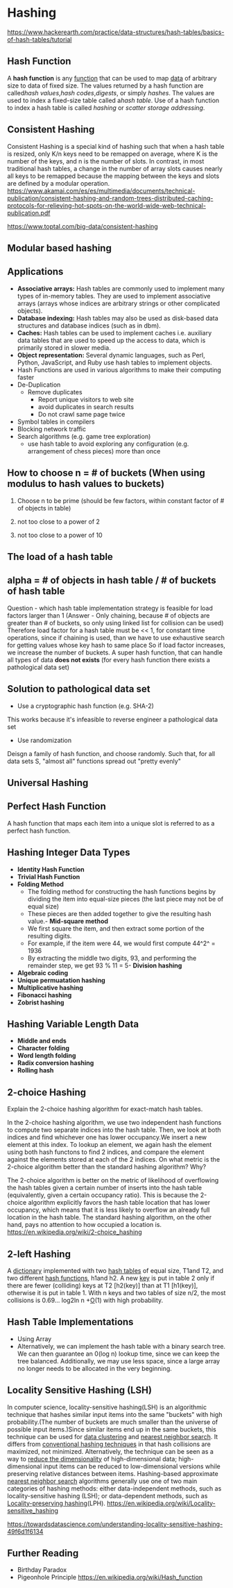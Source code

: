 # Hashing

<https://www.hackerearth.com/practice/data-structures/hash-tables/basics-of-hash-tables/tutorial>

## Hash Function

A **hash function** is any [function](https://en.wikipedia.org/wiki/Function_(mathematics)) that can be used to map [data](https://en.wikipedia.org/wiki/Data_(computing)) of arbitrary size to data of fixed size. The values returned by a hash function are called*hash values*,*hash codes*,*digests*, or simply *hashes*. The values are used to index a fixed-size table called a*hash table*. Use of a hash function to index a hash table is called *hashing* or *scatter storage addressing*.

## Consistent Hashing

Consistent Hashing is a special kind of hashing such that when a hash table is resized, only K/n keys need to be remapped on average, where K is the number of the keys, and n is the number of slots. In contrast, in most traditional hash tables, a change in the number of array slots causes nearly all keys to be remapped because the mapping between the keys and slots are defined by a modular operation.
<https://www.akamai.com/es/es/multimedia/documents/technical-publication/consistent-hashing-and-random-trees-distributed-caching-protocols-for-relieving-hot-spots-on-the-world-wide-web-technical-publication.pdf>

<https://www.toptal.com/big-data/consistent-hashing>

## Modular based hashing

## Applications

- **Associative arrays:** Hash tables are commonly used to implement many types of in-memory tables. They are used to implement associative arrays (arrays whose indices are arbitrary strings or other complicated objects).
- **Database indexing:** Hash tables may also be used as disk-based data structures and database indices (such as in dbm).
- **Caches:** Hash tables can be used to implement caches i.e. auxiliary data tables that are used to speed up the access to data, which is primarily stored in slower media.
- **Object representation:** Several dynamic languages, such as Perl, Python, JavaScript, and Ruby use hash tables to implement objects.
- Hash Functions are used in various algorithms to make their computing faster
- De-Duplication
  - Remove duplicates
    - Report unique visitors to web site
    - avoid duplicates in search results
    - Do not crawl same page twice
- Symbol tables in compilers
- Blocking network traffic
- Search algorithms (e.g. game tree exploration)
  - use hash table to avoid exploring any configuration (e.g. arrangement of chess pieces) more than once

## How to choose n = # of buckets (When using modulus to hash values to buckets)

1. Choose n to be prime (should be few factors, within constant factor of # of objects in table)

2. not too close to a power of 2

3. not too close to a power of 10

## The load of a hash table

## alpha = # of objects in hash table / # of buckets of hash table

Question - which hash table implementation strategy is feasible for load factors larger than 1 (Answer - Only chaining, because # of objects are greater than # of buckets, so only using linked list for collision can be used)
Therefore load factor for a hash table must be << 1, for constant time operations, since if chaining is used, than we have to use exhaustive search for getting values whose key hash to same place
So if load factor increases, we increase the number of buckets.
A super hash function, that can handle all types of data **does not exists** (for every hash function there exists a pathological data set)

## Solution to pathological data set

- Use a cryptographic hash function (e.g. SHA-2)

This works because it's infeasible to reverse engineer a pathological data set

- Use randomization

Deisgn a family of hash function, and choose randomly. Such that, for all data sets S, "almost all" functions spread out "pretty evenly"

## Universal Hashing

## Perfect Hash Function

A hash function that maps each item into a unique slot is referred to as a perfect hash function.

## Hashing Integer Data Types

- **Identity Hash Function**
- **Trivial Hash Function**
- **Folding Method**
  - The folding method for constructing the hash functions begins by dividing the item into equal-size pieces (the last piece may not be of equal size)
  - These pieces are then added together to give the resulting hash value.- **Mid-square method**
  - We first square the item, and then extract some portion of the resulting digits.
  - For example, if the item were 44, we would first compute 44^2^ = 1936
  - By extracting the middle two digits, 93, and performing the remainder step, we get 93 % 11 = 5- **Division hashing**
- **Algebraic coding**
- **Unique permuatation hashing**
- **Multiplicative hashing**
- **Fibonacci hashing**
- **Zobrist hashing**

## Hashing Variable Length Data

- **Middle and ends**
- **Character folding**
- **Word length folding**
- **Radix conversion hashing**
- **Rolling hash**

## 2-choice Hashing

Explain the 2-choice hashing algorithm for exact-match hash tables.

In the 2-choice hashing algorithm, we use two independent hash functions to compute two separate indices into the hash table. Then, we look at both indices and find whichever one has lower occupancy.We insert a new element at this index. To lookup an element, we again hash the element using both hash functons to find 2 indices, and compare the element against the elements stored at each of the 2 indices.
On what metric is the 2-choice algorithm better than the standard hashing algorithm? Why?

The 2-choice algorithm is better on the metric of likelihood of overflowing the hash tables given a certain number of inserts into the hash table (equivalently, given a certain occupancy ratio). This is because the 2-choice algorithm explicitly favors the hash table location that has lower occupancy, which means that it is less likely to overflow an already full location in the hash table. The standard hashing algorithm, on the other hand, pays no attention to how occupied a location is.
<https://en.wikipedia.org/wiki/2-choice_hashing>

## 2-left Hashing

A [dictionary](https://xlinux.nist.gov/dads/HTML/dictionary.html) implemented with two [hash tables](https://xlinux.nist.gov/dads/HTML/hashtab.html) of equal size, T1and T2, and two different [hash functions](https://xlinux.nist.gov/dads/HTML/hash.html), h1and h2. A new [key](https://xlinux.nist.gov/dads/HTML/key.html) is put in table 2 only if there are fewer (colliding) keys at T2 [h2(key)] than at T1 [h1(key)], otherwise it is put in table 1. With n keys and two tables of size n/2, the most collisions is 0.69... log2ln n +[O](https://xlinux.nist.gov/dads/HTML/bigOnotation.html)(1) with high probability.

## Hash Table Implementations

- Using Array
- Alternatively, we can implement the hash table with a binary search tree. We can then guarantee an 0(log n) lookup time, since we can keep the tree balanced. Additionally, we may use less space, since a large array no longer needs to be allocated in the very beginning.

## Locality Sensitive Hashing (LSH)

In computer science, locality-sensitive hashing(LSH) is an algorithmic technique that hashes similar input items into the same "buckets" with high probability.(The number of buckets are much smaller than the universe of possible input items.)Since similar items end up in the same buckets, this technique can be used for [data clustering](https://en.wikipedia.org/wiki/Cluster_analysis) and [nearest neighbor search](https://en.wikipedia.org/wiki/Nearest_neighbor_search). It differs from [conventional hashing techniques](https://en.wikipedia.org/wiki/Hash_function) in that hash collisions are maximized, not minimized. Alternatively, the technique can be seen as a way to [reduce the dimensionality](https://en.wikipedia.org/wiki/Dimension_reduction) of high-dimensional data; high-dimensional input items can be reduced to low-dimensional versions while preserving relative distances between items.
Hashing-based approximate [nearest neighbor search](https://en.wikipedia.org/wiki/Nearest_neighbor_search) algorithms generally use one of two main categories of hashing methods: either data-independent methods, such as locality-sensitive hashing (LSH); or data-dependent methods, such as [Locality-preserving hashing](https://en.wikipedia.org/wiki/Locality-preserving_hashing)(LPH).
<https://en.wikipedia.org/wiki/Locality-sensitive_hashing>

<https://towardsdatascience.com/understanding-locality-sensitive-hashing-49f6d1f6134>

## Further Reading

- Birthday Paradox
- Pigeonhole Principle
<https://en.wikipedia.org/wiki/Hash_function>
